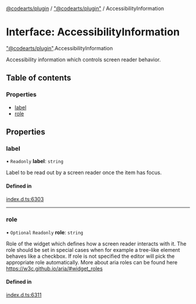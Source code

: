 [@codearts/plugin](../README.md) / ["@codearts/plugin"](../modules/_codearts_plugin_.md) / AccessibilityInformation

# Interface: AccessibilityInformation

["@codearts/plugin"](../modules/_codearts_plugin_.md).AccessibilityInformation

Accessibility information which controls screen reader behavior.

## Table of contents

### Properties

- [label](codearts_plugin_.AccessibilityInformation.md#label)
- [role](codearts_plugin_.AccessibilityInformation.md#role)

## Properties

### label

• `Readonly` **label**: `string`

Label to be read out by a screen reader once the item has focus.

#### Defined in

[index.d.ts:6303](https://github.com/shuyaqian/cloudide-plugin-api/blob/5b69219/index.d.ts#L6303)

___

### role

• `Optional` `Readonly` **role**: `string`

Role of the widget which defines how a screen reader interacts with it.
The role should be set in special cases when for example a tree-like element behaves like a checkbox.
If role is not specified the editor will pick the appropriate role automatically.
More about aria roles can be found here https://w3c.github.io/aria/#widget_roles

#### Defined in

[index.d.ts:6311](https://github.com/shuyaqian/cloudide-plugin-api/blob/5b69219/index.d.ts#L6311)
